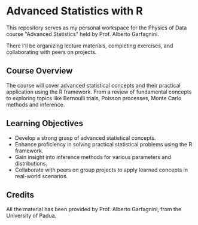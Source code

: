 # Advanced Statistics with R

This repository serves as my personal workspace for the Physics of Data course "Advanced Statistics" held by Prof. Alberto Garfagnini.

There I'll be organizing lecture materials, completing exercises, and collaborating with peers on projects.

## Course Overview
The course will cover advanced statistical concepts and their practical application using the R framework. 
From a review of fundamental concepts to exploring topics like Bernoulli trials, Poisson processes, Monte Carlo methods and inference. 


## Learning Objectives
- Develop a strong grasp of advanced statistical concepts.
- Enhance proficiency in solving practical statistical problems using the R framework.
- Gain insight into inference methods for various parameters and distributions.
- Collaborate with peers on group projects to apply learned concepts in real-world scenarios.

## Credits
All the material has been provided by Prof. Alberto Garfagnini, from the University of Padua.
